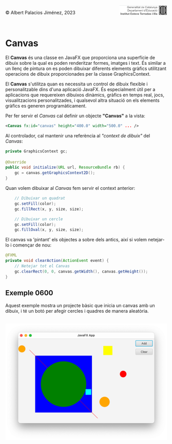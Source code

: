 <div style="display: flex; width: 100%;">
    <div style="flex: 1; padding: 0px;">
        <p>© Albert Palacios Jiménez, 2023</p>
    </div>
    <div style="flex: 1; padding: 0px; text-align: right;">
        <img src="./assets/ieti.png" height="32" alt="Logo de IETI" style="max-height: 32px;">
    </div>
</div>
<br/>

# Canvas

El **Canvas** és una classe en JavaFX que proporciona una superfície de dibuix sobre la qual es poden renderitzar formes, imatges i text. És similar a un llenç de pintura on es poden dibuixar diferents elements gràfics utilitzant operacions de dibuix proporcionades per la classe GraphicsContext.

El **Canvas** s'utilitza quan es necessita un control de dibuix flexible i personalitzable dins d'una aplicació JavaFX. És especialment útil per a aplicacions que requereixen dibuixos dinàmics, gràfics en temps real, jocs, visualitzacions personalitzades, i qualsevol altra situació on els elements gràfics es generen programàticament.

Per fer servir el *Canvas* cal definir un objecte **"Canvas"** a la vista:

```xml
<Canvas fx:id="canvas" height="400.0" width="500.0" ... />
````

Al controlador, cal mantenir una referència al *"context de dibuix"* del *Canvas*:

```java
private GraphicsContext gc;

@Override
public void initialize(URL url, ResourceBundle rb) {
    gc = canvas.getGraphicsContext2D();
}
```

Quan volem dibuixar al *Canvas* fem servir el context anterior:

```java
    // Dibuixar un quadrat
    gc.setFill(color);
    gc.fillRect(x, y, size, size);
```

```java
    // Dibuixar un cercle
    gc.setFill(color);
    gc.fillOval(x, y, size, size);
```

El canvas va 'pintant' els objectes a sobre dels antics, així si volem netejar-lo i començar de nou:

```java
@FXML
private void clearAction(ActionEvent event) {
    // Netejar tot el Canvas
    gc.clearRect(0, 0, canvas.getWidth(), canvas.getHeight());
}
```

## Exemple 0600

Aquest exemple mostra un projecte bàsic que inicia un canvas amb un dibuix, i té un botó per afegir cercles i quadres de manera aleatòria.

<br/>
<center><img src="./assets/ex0600.png" style="max-height: 400px" alt="">
<br/></center>
<br/>
<br/>